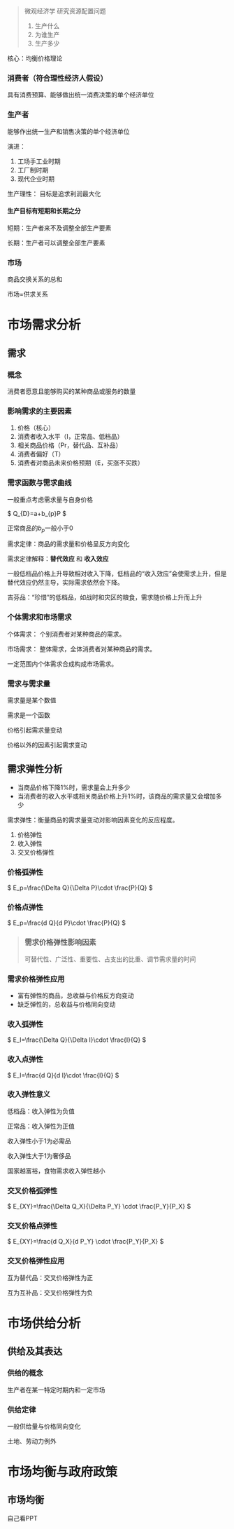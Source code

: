 > 微观经济学 研究资源配置问题
> 1. 生产什么
> 2. 为谁生产
> 3. 生产多少

核心：均衡价格理论

### 消费者（符合理性经济人假设）

 具有消费预算、能够做出统一消费决策的单个经济单位

### 生产者

能够作出统一生产和销售决策的单个经济单位

演进：

1. 工场手工业时期
2. 工厂制时期
3. 现代企业时期

生产理性： 目标是追求利润最大化

#### 生产目标有短期和长期之分

短期：生产者来不及调整全部生产要素

长期：生产者可以调整全部生产要素

### 市场

商品交换关系的总和

市场=供求关系

# 市场需求分析

## 需求

### 概念

消费者愿意且能够购买的某种商品或服务的数量

### 影响需求的主要因素

1. 价格（核心）
2. 消费者收入水平（I，正常品、低档品）
3. 相关商品价格（Pr，替代品、互补品）
4. 消费者偏好（T）
5. 消费者对商品未来价格预期（E，买涨不买跌）

### 需求函数与需求曲线

一般重点考虑需求量与自身价格

$
Q_{D}=a+b_{p}P
$

正常商品的$b_p$一般小于0

需求定律：商品的需求量和价格呈反方向变化

需求定律解释：**替代效应** 和 **收入效应**

一般低档品价格上升导致相对收入下降，低档品的“收入效应”会使需求上升，但是替代效应仍然主导，实际需求依然会下降。

吉芬品：“珍惜”的低档品，如战时和灾区的粮食，需求随价格上升而上升

### 个体需求和市场需求

个体需求： 个别消费者对某种商品的需求。

市场需求： 整体需求，全体消费者对某种商品的需求。

一定范围内个体需求合成构成市场需求。

### 需求与需求量

需求量是某个数值

需求是一个函数

价格引起需求量变动

价格以外的因素引起需求变动

## 需求弹性分析

* 当商品价格下降1%时，需求量会上升多少
* 当消费者的收入水平或相关商品价格上升1%时，该商品的需求量又会增加多少

需求弹性：衡量商品的需求量变动对影响因素变化的反应程度。

1. 价格弹性
2. 收入弹性
3. 交叉价格弹性

### 价格弧弹性

$
E_p=\frac{\Delta Q}{\Delta P}\cdot \frac{P}{Q}
$

### 价格点弹性

$
E_p=\frac{d Q}{d P}\cdot \frac{P}{Q}
$

> ### 需求价格弹性影响因素
> 可替代性、广泛性、重要性、占支出的比重、调节需求量的时间

### 需求价格弹性应用

* 富有弹性的商品，总收益与价格反方向变动
* 缺乏弹性的，总收益与价格同向变动

### 收入弧弹性

$
E_I=\frac{\Delta Q}{\Delta I}\cdot \frac{I}{Q}
$

### 收入点弹性

$
E_I=\frac{d Q}{d I}\cdot \frac{I}{Q}
$

### 收入弹性意义

低档品：收入弹性为负值

正常品：收入弹性为正值

收入弹性小于1为必需品

收入弹性大于1为奢侈品

国家越富裕，食物需求收入弹性越小

### 交叉价格弧弹性

$
E_{XY}=\frac{\Delta Q_X}{\Delta P_Y} \cdot \frac{P_Y}{P_X}
$

### 交叉价格点弹性

$
E_{XY}=\frac{d Q_X}{d P_Y} \cdot \frac{P_Y}{P_X}
$

### 交叉价格弹性应用

互为替代品：交叉价格弹性为正

互为互补品：交叉价格弹性为负

# 市场供给分析

## 供给及其表达

### 供给的概念

生产者在某一特定时期内和一定市场

### 供给定律

一般供给量与价格同向变化

土地、劳动力例外

# 市场均衡与政府政策

## 市场均衡

自己看PPT